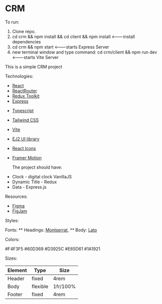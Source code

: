 # CRM

To run:

1. Clone repo.
2. cd crm && npm install && cd client && npm install <---install dependencies
3. cd crm && npm start <---starts Express Server
4. new terminal window and type command: cd crm/client && npm run dev <---starts Vite Server

This is a simple CRM project

Technologies:

- [React](https://react.dev/)
- [ReactRouter](https://reactrouter.com/en/main)
- [Redux Toolkit](https://redux-toolkit.js.org/)
- [Express](https://expressjs.com/en/starter/installing.html)

* [Typescript](https://www.typescriptlang.org/)
* [Tailwind CSS](https://tailwindcss.com/)
* [Vite](https://vitejs.dev/)
* [EJ2 UI library](https://ej2.syncfusion.com/home/react.html#platform)
* [React Icons](https://react-icons.github.io/react-icons/)
* [Framer Motion](https://www.framer.com/motion/)

  The project should have:

- Clock - digital clock VanillaJS
- Dynamic Title - Redux
- Data - Express.js

Resources:

- [Figma](https://www.figma.com/file/VUOE6SdlOxugWH2sYAZFr1/CRM)
- [FigJam](https://www.figma.com/file/ylE0e1kV5JEFncD9v7QnGZ/CRM?type=whiteboard&t=P4IYDDOEesQXn8wb-6)

Styles:

Fonts:
** Headings: [Montserrat](https://fonts.google.com/specimen/Montserrat),
** Body: [Lato](https://fonts.google.com/specimen/Lato)

Colors:

#F4F3F5
#60D369
#D3925C
#E65D61
#1A1921

Sizes:

| Element | Type     | Size     |
| ------- | -------- | -------- |
| Header  | fixed    | 4rem     |
| Body    | flexible | 1fr/100% |
| Footer  | fixed    | 4rem     |
